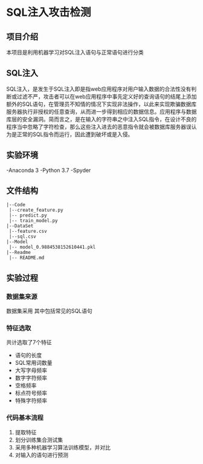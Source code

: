 # SQL注入攻击检测
## 项目介绍
本项目是利用机器学习对SQL注入语句与正常语句进行分类
## SQL注入
SQL注入，是发生于SQL注入即是指web应用程序对用户输入数据的合法性没有判断或过滤不严，攻击者可以在web应用程序中事先定义好的查询语句的结尾上添加额外的SQL语句，在管理员不知情的情况下实现非法操作，以此来实现欺骗数据库服务器执行非授权的任意查询，从而进一步得到相应的数据信息。应用程序与数据库层的安全漏洞。简而言之，是在输入的字符串之中注入SQL指令，在设计不良的程序当中忽略了字符检查，那么这些注入进去的恶意指令就会被数据库服务器误认为是正常的SQL指令而运行，因此遭到破坏或是入侵。

## 实验环境

-Anaconda 3
-Python 3.7
-Spyder

## 文件结构
  
  ```
 |--Code
   |--create_feature.py
   |-- predict.py
   |-- train_model.py
 |--DataSet
   |--feature.csv
   |--sql.csv
 |--Model
   |-- model_0.9884538152610441.pkl
 |--Readme
   |-- README.md
  ```

## 实验过程

### 数据集来源
数据集采用
其中包括常见的SQL语句

### 特征选取
共计选取了7个特征
 - 语句的长度
 - SQL常用词数量
 - 大写字母频率
 - 数字字符频率
 - 空格频率
 - 标点符号频率
 - 特殊字符频率

### 代码基本流程
1. 提取特征
2. 划分训练集合测试集
3. 采用多种机器学习算法训练模型，并对比
4. 对输入的语句进行预测


